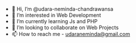 - 👋 Hi, I’m @udara-neminda-chandrawansa
- 👀 I’m interested in Web Development
- 🌱 I’m currently learning Js and PHP
- 💞️ I’m looking to collaborate on Web Projects
- 📫 How to reach me - udaraneminda@gmail.com
